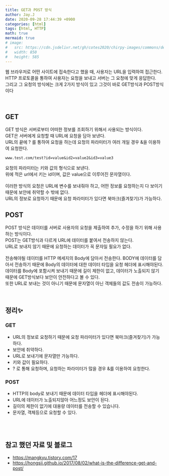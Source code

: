 ```yaml
---
title: GET과 POST 방식
author: Jay.J
date: 2020-09-28 17:44:39 +0900
categories: [html]
tags: [html, HTTP]
math: true
mermaid: true
# image:
#   src: https://cdn.jsdelivr.net/gh/cotes2020/chirpy-images/commons/devices-mockup.png
#   width: 850
#   height: 585
---
```


웹 브라우저로 어떤 사이트에 접속한다고 했을 때, 사용자는 URL을 입력하여 접근한다.<br>
HTTP 프로토콜을 통하여 사용자는 요청을 보내고 서버는 그 요청에 맞게 응답한다.<br>
그리고 그 요청의 방식에는 크게 2가지 방식이 있고 그것이 바로 GET방식과 POST방식이다

<br>

## GET

GET 방식은 서버로부터 어떠한 정보를 조회하기 위해서 사용되는 방식이다.<br>
GET은 서버에게 요청할 때 URL에 요청을 담아 보낸다. <br>
URL의 끝에 ? 를 통하여 요청을 하는데 요청의 파라미터가 여러 개일 경우 &을 이용하여 요청한다.<br>

```
www.test.com/test?id=value&id2=value2&id3=value3
```

요청의 파라미터는 키와 값의 형식으로 보낸다.<br>
위에 적은 url에서 키는 id이며, 값은 value으로 이루어진 문자열이다.<br>
<br>
이러한 방식의 요청은 URL에 변수를 보내줘야 하고, 어떤 정보를 요청하는지 다 보이기 때문에 보안에 취약할 수 밖에 없다.<br>
URL의 정보로 요청하기 때문에 요청 파라미터가 있다면 북마크(즐겨찾기)가 가능하다.

## POST
POST 방식은 데이터를 서버로 사용자의 요청을 제출하여 추가, 수정을 하기 위해 사용하는 방식이다.<br>
POST는 GET방식과 다르게 URL에 데이터를 붙여서 전송하지 않는다.<br>
URL로 보내지 않기 때문에 요청하는 데이터가 꼭 문자일 필요가 없다.<br>
<br>
전송해야될 데이터를 HTTP 메세지의 Body에 담아서 전송한다.
BODY에 데이터를 담아서 전송하기 때문에 Body의 데이터에 대한 데이터 타입을 요청 헤더에 표시해야된다.
<br>
데이터를 Body에 포함시켜 보내기 때문에 길이 제한이 없고, 데이터가 노출되지 않기 때문에 GET방식보다 보안이 안전하다고 볼 수 있다.<br>
또한 URL로 보내는 것이 아니기 때문에 문자열이 아닌 객체들의 값도 전송이 가능하다.

<br>

## 정리✨

### GET
- URL의 정보로 요청하기 때문에 요청 파라미터가 있다면 북마크(즐겨찾기)가 가능하다.
- 보안에 취약하다.
- URL로 보내기에 문자열만 가능하다.
- 키와 값이 필요하다.
- ? 로 통해 요청하며, 요청하는 파라미터가 많을 경우 &를 이용하여 요청한다.

### POST
- HTTP의 body로 보내기 때문에 데이터 타입을 헤더에 표시해야된다.
- URL에 데이터가 노출되지않아 어느정도 보안이 된다.
- 길이의 제한이 없기에 대용량 데이터를 전송할 수 있습니다.
- 문자열, 객체등으로 요청할 수 있다.

<br>
<br>

## 참고 했던 자료 및 블로그
- <a href="https://mangkyu.tistory.com/17">https://mangkyu.tistory.com/17</a>
- <a href="https://hongsii.github.io/2017/08/02/what-is-the-difference-get-and-post/">https://hongsii.github.io/2017/08/02/what-is-the-difference-get-and-post/</a>

